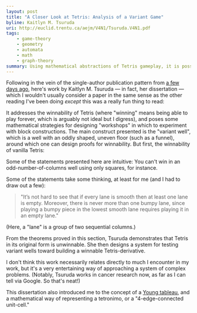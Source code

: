 ```yaml
---
layout: post
title: "A Closer Look at Tetris: Analysis of a Variant Game"
byline: Kaitlyn M. Tsuruda
uri: http://euclid.trentu.ca/aejm/V4N1/Tsuruda.V4N1.pdf
tags:
    - game-theory
    - geometry
    - automata
    - math
    - graph-theory
summary: Using mathematical abstractions of Tetris gameplay, it is possible to prove that the game is unwinnable, and will eventually terminate in a loss.
---
```


Following in the vein of the single-author publication pattern from [a few days ago](http://blog.jordan.matelsky.com/365papers/18/), here's work by Kaitlyn M. Tsuruda — in fact, her dissertation — which I wouldn't usually consider a paper in the same sense as the other reading I've been doing _except_ this was a really fun thing to read:

It addresses the winnability of Tetris (where "winning" means being able to play forever, which is arguably not ideal but I digress), and poses some mathematical strategies for designing "workshops" in which to experiment with block constructions. The main construct presented is the "variant well", which is a well with an oddly shaped, uneven floor (such as a funnel), around which one can design proofs for winnability. But first, the winnability of vanilla Tetris:

Some of the statements presented here are intuitive: You can't win in an odd-number-of-columns well using only squares, for instance.

Some of the statements take some thinking, at least for me (and I had to draw out a few):

> "It’s not hard to see that if every lane is smooth then at least one lane is empty. Moreover, there is never more than one bumpy lane, since playing a bumpy piece in the lowest smooth lane requires playing it in an empty lane."

(Here, a "lane" is a group of two sequential columns.)

From the theorems proved in this section, Tsuruda demonstrates that Tetris in its original form is unwinnable. She then designs a system for testing variant wells toward building a winnable Tetris-derivative.

I don't think this work necessarily relates directly to much I encounter in my work, but it's a very entertaining way of approaching a system of complex problems. (Notably, Tsuruda works in cancer research now, as far as I can tell via Google. So that's neat!)

This dissertation also introduced me to the concept of a [Young tableau](https://en.wikipedia.org/wiki/Young_tableau), and a mathematical way of representing a tetronimo, or a "4-edge-connected unit-cell."
